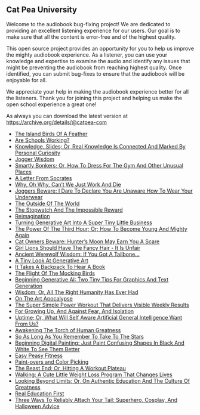 Cat Pea University
---

Welcome to the audiobook bug-fixing project! We are dedicated to providing an excellent listening experience for our users. Our goal is to make sure that all the content is error-free and of the highest quality.

This open source project provides an opportunity for you to help us improve the mighty audiobook experience. As a listener, you can use your knowledge and expertise to examine the audio and identify any issues that might be preventing the audiobook from reaching highest quality. Once identified, you can submit bug-fixes to ensure that the audiobook will be enjoyable for all.

We appreciate your help in making the audiobook experience better for all the listeners. Thank you for joining this project and helping us make the open school experience a great one!

As always you can download the latest version at https://archive.org/details/@catpea-com

- [The Island Birds Of A Feather](docs/poem-1349.mp3)
- [Are Schools Working?](docs/poem-1348.mp3)
- [Knowledge, Slides; Or, Real Knowledge Is Connected And Marked By Personal Curiosity](docs/poem-1347.mp3)
- [Jogger Wisdom](docs/poem-1346.mp3)
- [Smartly Bonkers; Or, How To Dress For The Gym And Other Unusual Places](docs/poem-1345.mp3)
- [A Letter From Socrates](docs/poem-1344.mp3)
- [Why, Oh Why, Can’t We Just Work And Die](docs/poem-1343.mp3)
- [Joggers Beware: I Dare To Declare You Are Unaware How To Wear Your Underwear](docs/poem-1342.mp3)
- [The Outside Of The World](docs/poem-1341.mp3)
- [The Stopwatch And The Impossible Reward](docs/poem-1340.mp3)
- [Reimagination](docs/poem-1339.mp3)
- [Turning Generative Art Into A Super Tiny Little Business](docs/poem-1338.mp3)
- [The Power Of The Third Hour; Or; How To Become Young And Mighty Again](docs/poem-1337.mp3)
- [Cat Owners Beware: Hunter’s Moon May Earn You A Scare](docs/poem-1336.mp3)
- [Girl Lions Should Have The Fancy Hair - It Is Unfair](docs/poem-1335.mp3)
- [Ancient Werewolf Wisdom: If You Got A Tailbone...](docs/poem-1334.mp3)
- [A Tiny Look At Generative Art](docs/poem-1333.mp3)
- [It Takes A Backpack To Hear A Book](docs/poem-1332.mp3)
- [The Flight Of The Mocking Birds](docs/poem-1331.mp3)
- [Beginning Generative AI: Two Tiny Tips For Graphics And Text Generation](docs/poem-1330.mp3)
- [Wisdom; Or, All The Right Humanity Has Ever Had](docs/poem-1329.mp3)
- [On The Art Apocalypse](docs/poem-1328.mp3)
- [The Super Simple Power Workout That Delivers Visible Weekly Results](docs/poem-1327.mp3)
- [For Growing Up, And Against Fear, And Isolation](docs/poem-1326.mp3)
- [Uptime; Or, What Will Self Aware Artificial General Intelligence Want From Us?](docs/poem-1325.mp3)
- [Awakening The Torch of Human Greatness](docs/poem-1324.mp3)
- [So As Long As You Remember To Take To The Stars](docs/poem-1323.mp3)
- [Beginning Digital Painting: Just Paint Confusing Shapes In Black And White To See Them Better](docs/poem-1322.mp3)
- [Easy Peasy Fitness](docs/poem-1321.mp3)
- [Paint-overs and Color Picking](docs/poem-1320.mp3)
- [The Beast End; Or, Hitting A Workout Plateau](docs/poem-1319.mp3)
- [Walking: A Cute Little Weight Loss Program That Changes Lives](docs/poem-1318.mp3)
- [Looking Beyond Limits; Or, On Authentic Education And The Culture Of Greatness](docs/poem-1317.mp3)
- [Real Education First](docs/poem-1316.mp3)
- [Three Ways To Reliably Attach Your Tail: Superhero, Cosplay, And Halloween Advice](docs/poem-1315.mp3)

